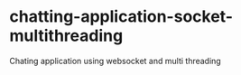 # chatting-application-socket-multithreading
Chating application using websocket and multi threading 
